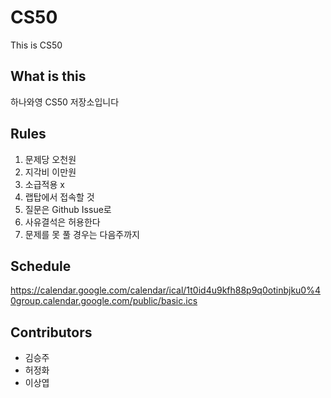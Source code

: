 # CS50
This is CS50

## What is this
하나와영 CS50 저장소입니다

## Rules
1. 문제당 오천원
2. 지각비 이만원
3. 소급적용 x
4. 랩탑에서 접속할 것
5. 질문은 Github Issue로
6. 사유결석은 허용한다
7. 문제를 못 풀 경우는 다음주까지

## Schedule
https://calendar.google.com/calendar/ical/1t0id4u9kfh88p9q0otinbjku0%40group.calendar.google.com/public/basic.ics

## Contributors
- 김승주 
- 허정화
- 이상엽

